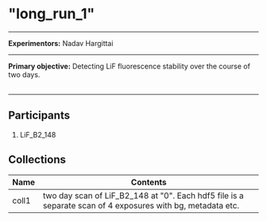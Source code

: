 # "long_run_1"

---

**Experimentors:** Nadav Hargittai

---

**Primary objective:** Detecting LiF fluorescence stability over the course of two days. <br />
<br />

---

## Participants

1. LiF_B2_148

## Collections

Name | Contents
--- | ---
coll1 | two day scan of LiF_B2_148 at "0". Each hdf5 file is a separate scan of 4 exposures with bg, metadata etc.